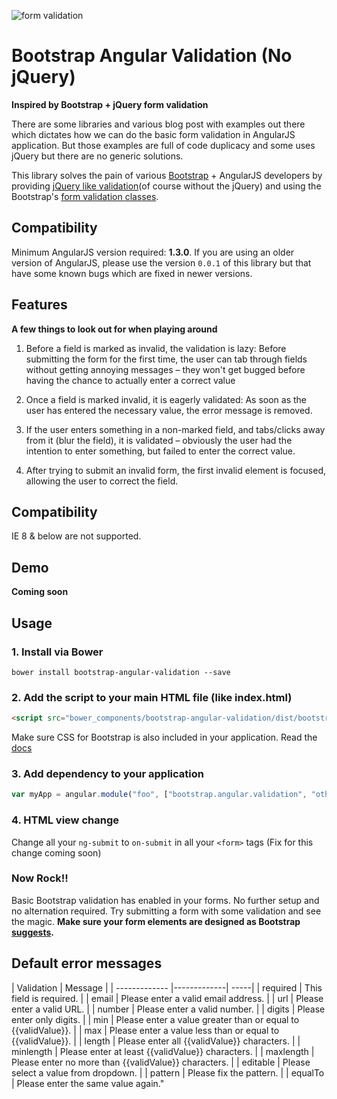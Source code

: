 ![form validation](https://cloud.githubusercontent.com/assets/1804514/15356658/aee052a2-1d17-11e6-9368-48a2f2b560bb.jpg)

# Bootstrap Angular Validation (No jQuery)

**Inspired by Bootstrap + jQuery form validation**

There are some libraries and various blog post with examples out there which dictates how we can do the basic form
validation in AngularJS application. But those examples are full of code duplicacy and some uses jQuery but there are
no generic solutions.

This library solves the pain of various [Bootstrap](getbootstrap.com) + AngularJS developers by providing
[jQuery like validation](https://jqueryvalidation.org/documentation/)(of course without the jQuery) and using the
Bootstrap's [form validation classes](http://getbootstrap.com/css/#forms-control-validation).

## Compatibility

Minimum AngularJS version required: **1.3.0**. If you are using an older version of AngularJS, please use the version
`0.0.1` of this library but that have some known bugs which are fixed in newer versions.

## Features

**A few things to look out for when playing around**

1. Before a field is marked as invalid, the validation is lazy: Before submitting the form for the first time, the user
can tab through fields without getting annoying messages – they won't get bugged before having the chance to actually
enter a correct value

2. Once a field is marked invalid, it is eagerly validated: As soon as the user has entered the necessary value, the
error message is removed.

3. If the user enters something in a non-marked field, and tabs/clicks away from it (blur the field), it is
validated – obviously the user had the intention to enter something, but failed to enter the correct value.

4. After trying to submit an invalid form, the first invalid element is focused, allowing the user to correct the field.

## Compatibility

IE 8 & below are not supported.

## Demo

**Coming soon**

## Usage

### 1. Install via Bower

```shell
bower install bootstrap-angular-validation --save
```

### 2. Add the script to your main HTML file (like index.html)

```html
<script src="bower_components/bootstrap-angular-validation/dist/bootstrap-angular-validation.min.js"></script>
```

Make sure CSS for Bootstrap is also included in your application. Read the [docs](http://getbootstrap.com/getting-started/#download)

### 3. Add dependency to your application

```javascript
var myApp = angular.module("foo", ["bootstrap.angular.validation", "other-foo-depenency"]);
```

### 4. HTML view change

Change all your `ng-submit` to `on-submit` in all your `<form>` tags (Fix for this change coming soon)

### Now Rock!!

Basic Bootstrap validation has enabled in your forms. No further setup and no alternation required. Try submitting a
form with some validation and see the magic. **Make sure your form elements are designed as
Bootstrap [suggests](http://getbootstrap.com/css/#forms).**

## Default error messages

|    Validation   |    Message    |
| ------------- |-------------| -----|
|    required    |    This field is required.    |
|    email    |    Please enter a valid email address.    |
|    url    |    Please enter a valid URL.    |
|    number    |    Please enter a valid number.    |
|    digits    |    Please enter only digits.    |
|    min    |    Please enter a value greater than or equal to {{validValue}}.    |
|    max    |    Please enter a value less than or equal to {{validValue}}.    |
|    length    |    Please enter all {{validValue}} characters.    |
|    minlength    |    Please enter at least {{validValue}} characters.    |
|    maxlength    |    Please enter no more than {{validValue}} characters.    |
|    editable    |    Please select a value from dropdown.    |
|    pattern    |    Please fix the pattern.    |
|    equalTo    |    Please enter the same value again."
